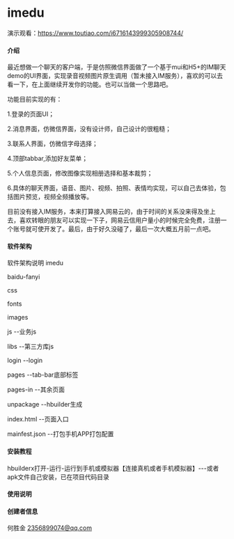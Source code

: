 # imedu
演示观看：https://www.toutiao.com/i6716143999305908744/
#### 介绍
最近想做一个聊天的客户端，于是仿照微信界面做了一个基于mui和H5+的IM聊天demo的UI界面，实现录音视频图片原生调用（暂未接入IM服务），喜欢的可以去看一下，在上面继续开发你的功能。也可以当做一个思路吧。

功能目前实现的有：

1.登录的页面UI；

2.消息界面，仿微信界面，没有设计师，自己设计的很粗糙；

3.联系人界面，仿微信字母选择；

4.顶部tabbar,添加好友菜单；

5.个人信息页面，修改图像实现相册选择和基本裁剪；

6.具体的聊天界面，语音、图片、视频、拍照、表情均实现，可以自己去体验，包括图片预览，视频全频播放等。

目前没有接入IM服务，本来打算接入网易云的，由于时间的关系没来得及坐上去，喜欢转眼的朋友可以实现一下子，网易云信用户量小的时候完全免费，注册一个账号就可使开发了。最后，由于好久没碰了，最后一次大概五月前一点吧。

#### 软件架构
软件架构说明
imedu   

   baidu-fanyi  
   
   css   
   
   fonts   
   
   images   
   
   js       	 --业务js   
   
   libs			 --第三方库js   
   
   login		 --login
   
   pages		 --tab-bar底部标签   
   
   pages-in		 --其余页面   
   
   unpackage	 --hbuilder生成   
   
   index.html	 --页面入口  
   
   mainfest.json --打包手机APP打包配置 

#### 安装教程

hbuilderx打开-运行-运行到手机或模拟器【连接真机或者手机模拟器】---或者apk文件自己安装，已在项目代码目录
#### 使用说明


#### 创建者信息
何胜金
2356899074@qq.com

